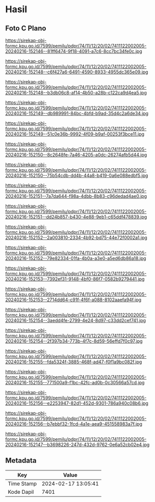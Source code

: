 # Hasil

## Foto C Plano

https://sirekap-obj-formc.kpu.go.id/7599/pemilu/pdpr/74/11/12/20/02/7411122002005-20240216-152146--81ff6474-9f18-4091-a7c6-8cc7bc34fe0c.jpg

https://sirekap-obj-formc.kpu.go.id/7599/pemilu/pdpr/74/11/12/20/02/7411122002005-20240216-152148--c6f427a6-6491-4590-8933-4955dc365e09.jpg

https://sirekap-obj-formc.kpu.go.id/7599/pemilu/pdpr/74/11/12/20/02/7411122002005-20240216-152148--b3db06c8-af14-4b50-a28b-c122ca9d4ea5.jpg

https://sirekap-obj-formc.kpu.go.id/7599/pemilu/pdpr/74/11/12/20/02/7411122002005-20240216-152149--db989991-84bc-4bfd-b9ad-35d4c2a6de34.jpg

https://sirekap-obj-formc.kpu.go.id/7599/pemilu/pdpr/74/11/12/20/02/7411122002005-20240216-152149--51c0e36b-9992-4f09-b9af-00253f3bce11.jpg

https://sirekap-obj-formc.kpu.go.id/7599/pemilu/pdpr/74/11/12/20/02/7411122002005-20240216-152150--8c2648fe-7a46-4205-a0dc-26274afb5d44.jpg

https://sirekap-obj-formc.kpu.go.id/7599/pemilu/pdpr/74/11/12/20/02/7411122002005-20240216-152150--75b54cdb-dd4b-44a8-b419-0a6e088edbf5.jpg

https://sirekap-obj-formc.kpu.go.id/7599/pemilu/pdpr/74/11/12/20/02/7411122002005-20240216-152151--7a7da644-f98a-4dbb-8b83-c96dedad4ae0.jpg

https://sirekap-obj-formc.kpu.go.id/7599/pemilu/pdpr/74/11/12/20/02/7411122002005-20240216-152151--dd24b857-b430-4e88-9eb1-c65ddf478839.jpg

https://sirekap-obj-formc.kpu.go.id/7599/pemilu/pdpr/74/11/12/20/02/7411122002005-20240216-152152--2a003810-2334-4b92-bd75-44e72f0002a1.jpg

https://sirekap-obj-formc.kpu.go.id/7599/pemilu/pdpr/74/11/12/20/02/7411122002005-20240216-152152--79e82334-01fa-4b0a-a3e0-a5ed6db86a18.jpg

https://sirekap-obj-formc.kpu.go.id/7599/pemilu/pdpr/74/11/12/20/02/7411122002005-20240216-152153--7392ef31-9148-4bf0-86f7-0582b9279441.jpg

https://sirekap-obj-formc.kpu.go.id/7599/pemilu/pdpr/74/11/12/20/02/7411122002005-20240216-152153--2714dd64-c91f-4f6f-a088-8102aaefa94f.jpg

https://sirekap-obj-formc.kpu.go.id/7599/pemilu/pdpr/74/11/12/20/02/7411122002005-20240216-152154--3aedd4fe-2799-4e24-8d97-c33dd2cef741.jpg

https://sirekap-obj-formc.kpu.go.id/7599/pemilu/pdpr/74/11/12/20/02/7411122002005-20240216-152154--2f397b34-773b-4f7c-8d59-56effd7f0c97.jpg

https://sirekap-obj-formc.kpu.go.id/7599/pemilu/pdpr/74/11/12/20/02/7411122002005-20240216-152155--fda5324f-3885-468f-ad47-f0f1a9bc082f.jpg

https://sirekap-obj-formc.kpu.go.id/7599/pemilu/pdpr/74/11/12/20/02/7411122002005-20240216-152155--771500a9-f1bc-42fc-ad0b-0c30566a57cd.jpg

https://sirekap-obj-formc.kpu.go.id/7599/pemilu/pdpr/74/11/12/20/02/7411122002005-20240216-152156--e2253947-82d1-452d-9301-786a940c08b6.jpg

https://sirekap-obj-formc.kpu.go.id/7599/pemilu/pdpr/74/11/12/20/02/7411122002005-20240216-152156--b7ebbf32-1fcd-4a1e-aea9-451558983a7f.jpg

https://sirekap-obj-formc.kpu.go.id/7599/pemilu/pdpr/74/11/12/20/02/7411122002005-20240216-152147--b3698226-247d-432d-9762-0e6a52cb02e4.jpg


## Metadata

| Key        | Value               |
| ---------- | ------------------- |
| Time Stamp | 2024-02-17 13:05:41 |
| Kode Dapil | 7401                |



